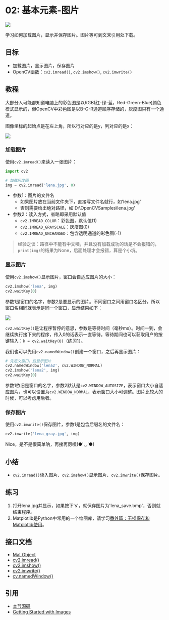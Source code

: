 # 02: 基本元素-图片

![](http://blog.codec.wang/cv2_image_coordinate_channels.jpg)

学习如何加载图片，显示并保存图片。图片等可到文末引用处下载。

## 目标

* 加载图片，显示图片，保存图片
* OpenCV函数：`cv2.imread()`, `cv2.imshow()`, `cv2.imwrite()`

## 教程

大部分人可能都知道电脑上的彩色图是以RGB\(红-绿-蓝，Red-Green-Blue\)颜色模式显示的，但OpenCV中彩色图是以B-G-R通道顺序存储的，灰度图只有一个通道。

图像坐标的起始点是在左上角，所以行对应的是y，列对应的是x：

![](http://blog.codec.wang/cv2_image_coordinate_channels.jpg)

### 加载图片

使用`cv2.imread()`来读入一张图片：

```python
import cv2

# 加载灰度图
img = cv2.imread('lena.jpg', 0)
```

* 参数1：图片的文件名
  * 如果图片放在当前文件夹下，直接写文件名就行，如'lena.jpg'
  * 否则需要给出绝对路径，如'D:\OpenCVSamples\lena.jpg'
* 参数2：读入方式，省略即采用默认值
  * `cv2.IMREAD_COLOR`：彩色图，默认值\(1\)
  * `cv2.IMREAD_GRAYSCALE`：灰度图\(0\)
  * `cv2.IMREAD_UNCHANGED`：包含透明通道的彩色图\(-1\)

> 经验之谈：路径中不能有中文噢，并且没有加载成功的话是不会报错的，`print(img)`的结果为None，后面处理才会报错，算是个小坑。

### 显示图片

使用`cv2.imshow()`显示图片，窗口会自适应图片的大小：

```python
cv2.imshow('lena', img)
cv2.waitKey(0)
```

参数1是窗口的名字，参数2是要显示的图片。不同窗口之间用窗口名区分，所以窗口名相同就表示是同一个窗口，显示结果如下：

![](http://blog.codec.wang/cv2_show_lena_gray.jpg)

`cv2.waitKey()`是让程序暂停的意思，参数是等待时间（毫秒ms）。时间一到，会继续执行接下来的程序，传入0的话表示一直等待。等待期间也可以获取用户的按键输入：`k = cv2.waitKey(0)`（[练习1]()）。

我们也可以先用`cv2.namedWindow()`创建一个窗口，之后再显示图片：

```python
# 先定义窗口，后显示图片
cv2.namedWindow('lena2', cv2.WINDOW_NORMAL)
cv2.imshow('lena2', img)
cv2.waitKey(0)
```

参数1依旧是窗口的名字，参数2默认是`cv2.WINDOW_AUTOSIZE`，表示窗口大小自适应图片，也可以设置为`cv2.WINDOW_NORMAL`，表示窗口大小可调整。图片比较大的时候，可以考虑用后者。

### 保存图片

使用`cv2.imwrite()`保存图片，参数1是包含后缀名的文件名：

```python
cv2.imwrite('lena_gray.jpg', img)
```

Nice，是不是很简单呐，再接再厉噢\(●'◡'●\)

## 小结

* `cv2.imread()`读入图片、`cv2.imshow()`显示图片、`cv2.imwrite()`保存图片。

## 练习

1. 打开lena.jpg并显示，如果按下's'，就保存图片为'lena\_save.bmp'，否则就结束程序。
2. Matplotlib是Python中常用的一个绘图库，请学习[番外篇：无损保存和Matplotlib使用](/Extra-02-High-Quality-Save-and-Matplotlib/)。

## 接口文档

* [Mat Object](https://docs.opencv.org/4.0.0/d3/d63/classcv_1_1Mat.html)
* [cv2.imread\(\)](https://docs.opencv.org/4.0.0/d4/da8/group__imgcodecs.html#ga288b8b3da0892bd651fce07b3bbd3a56)
* [cv2.imshow\(\)](https://docs.opencv.org/4.0.0/d7/dfc/group__highgui.html#ga453d42fe4cb60e5723281a89973ee563)
* [cv2.imwrite\(\)](https://docs.opencv.org/4.0.0/d4/da8/group__imgcodecs.html#gabbc7ef1aa2edfaa87772f1202d67e0ce)
* [cv.namedWindow\(\)](https://docs.opencv.org/4.0.0/d7/dfc/group__highgui.html#ga5afdf8410934fd099df85c75b2e0888b)

## 引用

* [本节源码](https://github.com/codecwang/OpenCV-Python-Tutorial/tree/master/02-Basic-Element-Image)
* [Getting Started with Images](http://opencv-python-tutroals.readthedocs.io/en/latest/py_tutorials/py_gui/py_image_display/py_image_display.html)


